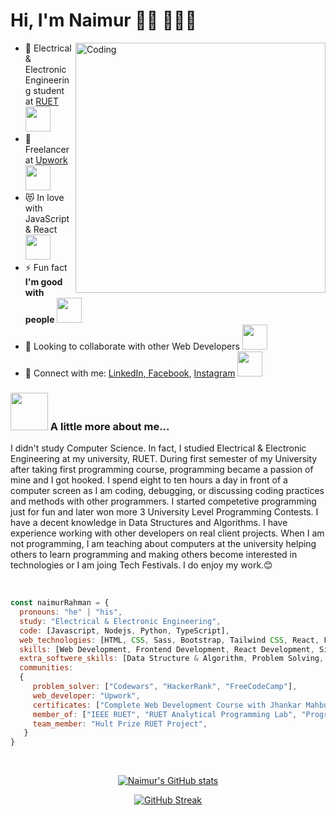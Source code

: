 
# Hi, I'm Naimur 👋🏻 👨🏻‍💻 



<img align="right" alt="Coding" width="400" src="https://miro.medium.com/max/680/0*7Q3yvSIv_t0ioJ-Z.gif"/>

- 🔭 Electrical & Electronic Engineering student at <a href="https://www.ruet.ac.bd/">RUET</a> <img src="https://media.giphy.com/media/fYSnHlufseco8Fh93Z/giphy.gif" width="40">
- 🌱 Freelancer at <a href="https://www.upwork.com/freelancers/~014464092b32fc9b0d"> Upwork </a><img src="https://media.giphy.com/media/WUlplcMpOCEmTGBtBW/giphy.gif" width="40">
- 😻 In love with JavaScript & React <img src="https://media.giphy.com/media/26FLdmIp6wJr91JAI/giphy.gif" width="40">
- ⚡ Fun fact **I'm good with people** <img src="https://media.giphy.com/media/5pUAw9XjALuWepcOgV/giphy.gif" width="40">
- 👯 Looking to collaborate with other Web Developers <img src="https://media.giphy.com/media/S65QkXAcdXvF1o9gHk/giphy.gif" width="40">
- 🤝 Connect with me: <a href="https://www.linkedin.com/in/naimur-rahman-0a2451228/"> LinkedIn, </a> <a href="https://www.facebook.com/naimurrahman007">Facebook</a>, <a href="https://www.instagram.com/naimurrahmankhan/">Instagram</a> <img src="https://media.giphy.com/media/oX8pSaFrQw3sJ0K5bk/giphy.gif" width="40">



### <img src="https://media.giphy.com/media/VgCDAzcKvsR6OM0uWg/giphy.gif" width="60"> A little more about me...
<p align="left">I didn't study Computer Science. In fact, I studied Electrical & Electronic Engineering at my university, RUET. During first semester of my University after taking first programming course, programming became a passion of mine and I got hooked. I spend eight to ten hours a day in front of a computer screen as I am coding, debugging, or discussing coding practices and methods with other programmers. I started competetive programming just for fun and later won more 3 University Level Programming Contests. I have a decent knowledge in Data Structures and Algorithms. I have experience working with other developers on real client projects. When I am not programming, I am teaching about computers at the university helping others to learn programming and making others become interested in technologies or I am joing Tech Festivals. I do enjoy my work.😊</p>

</br>

```javascript
const naimurRahman = {
  pronouns: "he" | "his",
  study: "Electrical & Electronic Engineering",
  code: [Javascript, Nodejs, Python, TypeScript],
  web_technologies: [HTML, CSS, Sass, Bootstrap, Tailwind CSS, React, Firebase, Redux, Node.js, Express.js, Mern stack, Next.js, Git, Github, SSH],
  skills: [Web Development, Frontend Development, React Development, Single Page Application, REST API, OOP, Unit Testing, MERN Stack, Performance & Security],
  extra_softwere_skills: [Data Structure & Algorithm, Problem Solving, Passionate About Technologies],
  communities: 
  {
     problem_solver: ["Codewars", "HackerRank", "FreeCodeCamp"],
     web_developer: "Upwork",
     certificates: ["Complete Web Development Course with Jhankar Mahbub", "FreeCodeCamp JavaScript Algorithms and Data Structures", "FreeCodeCamp Coding Interview Prep", "HackerRank JavaScript Advanced"],
     member_of: ["IEEE RUET", "RUET Analytical Programming Lab", "Programming Hero Community"],
     team_member: "Hult Prize RUET Project",
   }
}
```
</br>
<div align="center">
 
[![Naimur's GitHub stats](https://github-readme-stats.vercel.app/api?username=naimur-rahman123&theme=radical&show_icons=true)](https://github.com/anuraghazra/github-readme-stats)

[![GitHub Streak](https://github-readme-streak-stats.herokuapp.com/?user=naimur-rahman123&theme=radical)](https://git.io/streak-stats)

</div>
